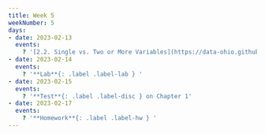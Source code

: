 ```yaml
---
title: Week 5
weekNumber: 5
days:
- date: 2023-02-13
  events:
    ? '[2.2. Single vs. Two or More Variables](https://data-ohio.github.io/introductory-data-science/2/2/2_2_charting_techniques.html)'
- date: 2023-02-14
  events:
    ? '**Lab**{: .label .label-lab } '
- date: 2023-02-15
  events:
    ? '**Test**{: .label .label-disc } on Chapter 1'
- date: 2023-02-17
  events:
    ? '**Homework**{: .label .label-hw } '
---
```

